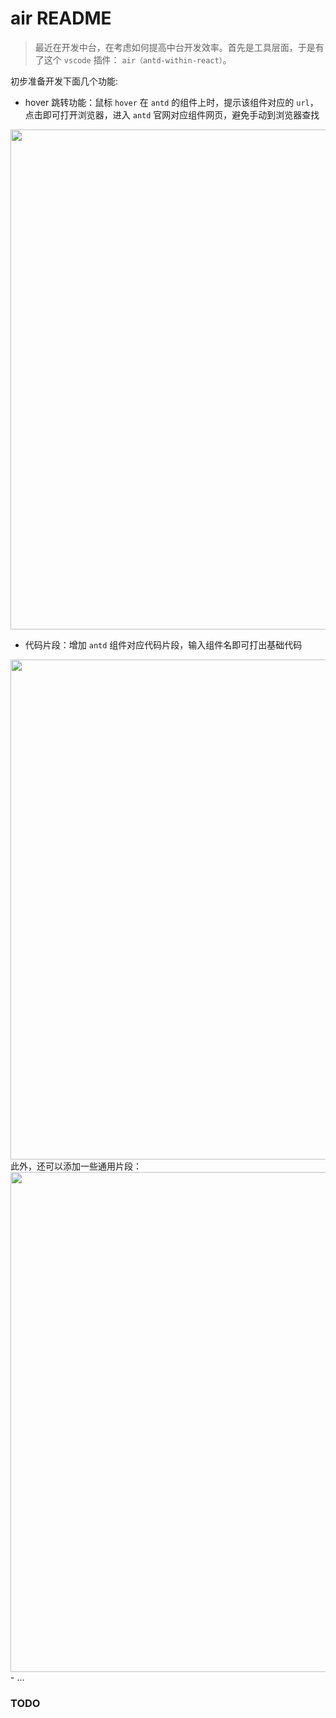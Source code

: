 # air README
> 最近在开发中台，在考虑如何提高中台开发效率。首先是工具层面，于是有了这个 `vscode` 插件： `air（antd-within-react）`。

初步准备开发下面几个功能:
- hover 跳转功能：鼠标 `hover` 在 `antd` 的组件上时，提示该组件对应的 `url`，点击即可打开浏览器，进入 `antd` 官网对应组件网页，避免手动到浏览器查找
<img src="https://askybig.github.io/ImageStore/antd_link.png" width="800">

- 代码片段：增加 `antd` 组件对应代码片段，输入组件名即可打出基础代码
<img src="https://askybig.github.io/ImageStore/select.gif" width="800">
此外，还可以添加一些通用片段：
<img src="https://askybig.github.io/ImageStore/forbasic.gif" width="800">
- ...

### TODO
